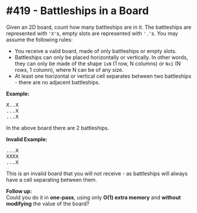 # \#419 - Battleships in a Board
Given an 2D board, count how many battleships are in it. The battleships are represented with <code>'X'</code>s, empty slots are represented with <code>'.'</code>s. You may assume the following rules:

<ul>
<li>You receive a valid board, made of only battleships or empty slots.</li>
<li>Battleships can only be placed horizontally or vertically. In other words, they can only be made of the shape <code>1xN</code> (1 row, N columns) or <code>Nx1</code> (N rows, 1 column), where N can be of any size.</li>
<li>At least one horizontal or vertical cell separates between two battleships - there are no adjacent battleships.</li>
</ul>

<p><b>Example:</b><br />
<pre>X..X
...X
...X
</pre>
In the above board there are 2 battleships.

<p><b>Invalid Example:</b><br />
<pre>...X
XXXX
...X
</pre>
This is an invalid board that you will not receive - as battleships will always have a cell separating between them.
<p></p>
<p><b>Follow up:</b><br>Could you do it in <b>one-pass</b>, using only <b>O(1) extra memory</b> and <b>without modifying</b> the value of the board?</p>